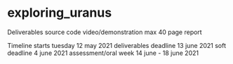 # exploring_uranus

Deliverables
    source code
    video/demonstration
    max 40 page report
    
Timeline
    starts tuesday 12 may 2021
    deliverables deadline 13 june 2021
    soft deadline 4 june 2021
    assessment/oral week 14 june - 18 june 2021
